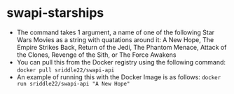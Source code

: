 # swapi-starships
- The command takes 1 argument, a name of one of the following Star Wars Movies as a string with quatations around it: A New Hope, The Empire Strikes Back, Return of the Jedi, The Phantom Menace, Attack of the Clones, Revenge of the Sith, or The Force Awakens
- You can pull this from the Docker registry using the following command: `docker pull sriddle22/swapi-api`
- An example of running this with the Docker Image is as follows: `docker run sriddle22/swapi-api "A New Hope"`
